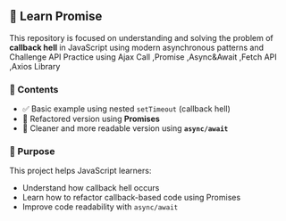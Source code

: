 ## 📘 Learn Promise

This repository is focused on understanding and solving the problem of **callback hell** in JavaScript using modern asynchronous patterns and Challenge API Practice using Ajax Call ,Promise ,Async&Await ,Fetch API ,Axios Library

### 📂 Contents

- ✅ Basic example using nested `setTimeout` (callback hell)
- 🔄 Refactored version using **Promises**
- 🚀 Cleaner and more readable version using **`async/await`**

### 🎯 Purpose

This project helps JavaScript learners:

- Understand how callback hell occurs
- Learn how to refactor callback-based code using Promises
- Improve code readability with `async/await`


